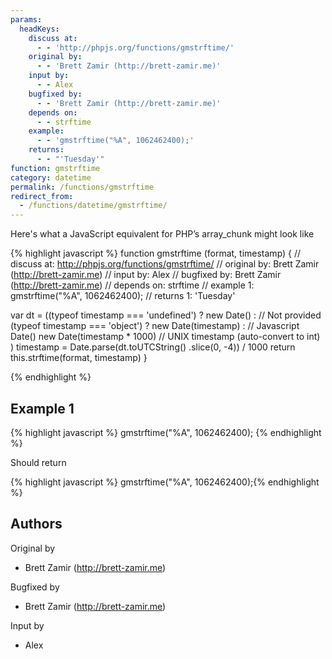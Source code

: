 ```yaml
---
params:
  headKeys:
    discuss at:
      - - 'http://phpjs.org/functions/gmstrftime/'
    original by:
      - - 'Brett Zamir (http://brett-zamir.me)'
    input by:
      - - Alex
    bugfixed by:
      - - 'Brett Zamir (http://brett-zamir.me)'
    depends on:
      - - strftime
    example:
      - - 'gmstrftime("%A", 1062462400);'
    returns:
      - - "'Tuesday'"
function: gmstrftime
category: datetime
permalink: /functions/gmstrftime
redirect_from:
  - /functions/datetime/gmstrftime/
---
```


<!-- WARNING! This file is auto generated by `npm run web:inject`, do not edit by hand -->

Here's what a JavaScript equivalent for PHP’s array_chunk might look like

{% highlight javascript %}
function gmstrftime (format, timestamp) {
  //  discuss at: http://phpjs.org/functions/gmstrftime/
  // original by: Brett Zamir (http://brett-zamir.me)
  //    input by: Alex
  // bugfixed by: Brett Zamir (http://brett-zamir.me)
  //  depends on: strftime
  //   example 1: gmstrftime("%A", 1062462400);
  //   returns 1: 'Tuesday'

  var dt = ((typeof timestamp === 'undefined') ? new Date() : // Not provided
    (typeof timestamp === 'object') ? new Date(timestamp) : // Javascript Date()
    new Date(timestamp * 1000) // UNIX timestamp (auto-convert to int)
  )
  timestamp = Date.parse(dt.toUTCString()
    .slice(0, -4)) / 1000
  return this.strftime(format, timestamp)
}

{% endhighlight %}

## Example 1

{% highlight javascript %}
gmstrftime("%A", 1062462400);
{% endhighlight %}

Should return

{% highlight javascript %}
gmstrftime("%A", 1062462400);{% endhighlight %}


## Authors


Original by

- Brett Zamir (http://brett-zamir.me)


Bugfixed by

- Brett Zamir (http://brett-zamir.me)


Input by

- Alex

